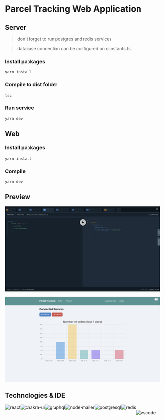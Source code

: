 # Parcel Tracking Web Application

## Server

> don't forget to run postgres and redis services

> database connection can be configured on constants.ts

### Install packages
```
yarn install
```

### Compile to dist folder
```
tsc
```

### Run service
```
yarn dev
```

## Web

### Install packages
```
yarn install
```

### Compile
```
yarn dev
```

## Preview

![server](https://github.com/reefwn/parcel-tracking-web/blob/main/server.png?raw=true)

![web](https://github.com/reefwn/parcel-tracking-web/blob/main/web.png?raw=true)

## Technologies & IDE
<div>
    <img style="float: left" src="https://upload.wikimedia.org/wikipedia/commons/a/a7/React-icon.svg" height="48" alt="react"> &nbsp;
    <img style="float: left" src="https://chakra-ui.com/favicon.png" height="48" alt="chakra-ui"> &nbsp;
    <img style="float: left" src="https://graphql.org/img/logo.svg" height="48" alt="graphql"> &nbsp;
    <img style="float: left" src="https://nodemailer.com/nm_logo_200x136.png" height="48" alt="node-mailer"> &nbsp;
    <img style="float: left" src="https://www.postgresql.org/media/img/about/press/elephant.png" height="48" alt="postgresql"> &nbsp;
    <img style="float: left" src="https://avatars.githubusercontent.com/u/1529926?s=200&v=4" height="48" alt="redis"> &nbsp;
    <img style="float: left" src="https://code.visualstudio.com/assets/updates/1_35/logo-stable.png" height="48" alt="vscode">
</div>
